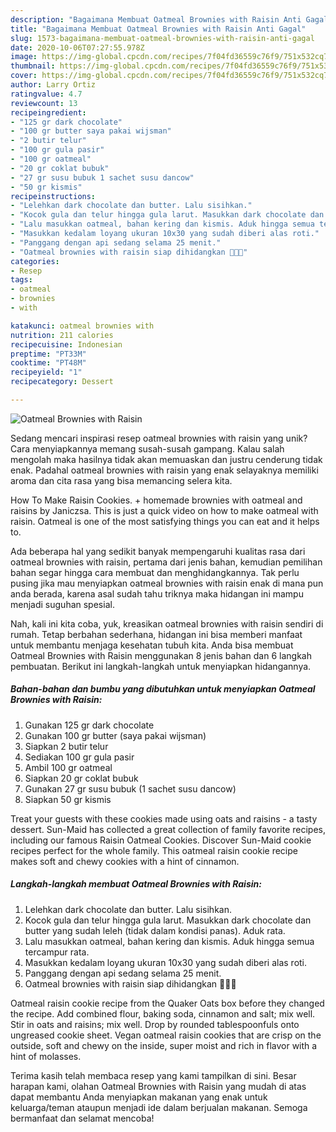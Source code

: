 ```yaml
---
description: "Bagaimana Membuat Oatmeal Brownies with Raisin Anti Gagal"
title: "Bagaimana Membuat Oatmeal Brownies with Raisin Anti Gagal"
slug: 1573-bagaimana-membuat-oatmeal-brownies-with-raisin-anti-gagal
date: 2020-10-06T07:27:55.978Z
image: https://img-global.cpcdn.com/recipes/7f04fd36559c76f9/751x532cq70/oatmeal-brownies-with-raisin-foto-resep-utama.jpg
thumbnail: https://img-global.cpcdn.com/recipes/7f04fd36559c76f9/751x532cq70/oatmeal-brownies-with-raisin-foto-resep-utama.jpg
cover: https://img-global.cpcdn.com/recipes/7f04fd36559c76f9/751x532cq70/oatmeal-brownies-with-raisin-foto-resep-utama.jpg
author: Larry Ortiz
ratingvalue: 4.7
reviewcount: 13
recipeingredient:
- "125 gr dark chocolate"
- "100 gr butter saya pakai wijsman"
- "2 butir telur"
- "100 gr gula pasir"
- "100 gr oatmeal"
- "20 gr coklat bubuk"
- "27 gr susu bubuk 1 sachet susu dancow"
- "50 gr kismis"
recipeinstructions:
- "Lelehkan dark chocolate dan butter. Lalu sisihkan."
- "Kocok gula dan telur hingga gula larut. Masukkan dark chocolate dan butter yang sudah leleh (tidak dalam kondisi panas). Aduk rata."
- "Lalu masukkan oatmeal, bahan kering dan kismis. Aduk hingga semua tercampur rata."
- "Masukkan kedalam loyang ukuran 10x30 yang sudah diberi alas roti."
- "Panggang dengan api sedang selama 25 menit."
- "Oatmeal brownies with raisin siap dihidangkan 🎂🍫🥰"
categories:
- Resep
tags:
- oatmeal
- brownies
- with

katakunci: oatmeal brownies with 
nutrition: 211 calories
recipecuisine: Indonesian
preptime: "PT33M"
cooktime: "PT48M"
recipeyield: "1"
recipecategory: Dessert

---
```



![Oatmeal Brownies with Raisin](https://img-global.cpcdn.com/recipes/7f04fd36559c76f9/751x532cq70/oatmeal-brownies-with-raisin-foto-resep-utama.jpg)

Sedang mencari inspirasi resep oatmeal brownies with raisin yang unik? Cara menyiapkannya memang susah-susah gampang. Kalau salah mengolah maka hasilnya tidak akan memuaskan dan justru cenderung tidak enak. Padahal oatmeal brownies with raisin yang enak selayaknya memiliki aroma dan cita rasa yang bisa memancing selera kita.

How To Make Raisin Cookies. + homemade brownies with oatmeal and raisins by Janiczsa. This is just a quick video on how to make oatmeal with raisin. Oatmeal is one of the most satisfying things you can eat and it helps to.

Ada beberapa hal yang sedikit banyak mempengaruhi kualitas rasa dari oatmeal brownies with raisin, pertama dari jenis bahan, kemudian pemilihan bahan segar hingga cara membuat dan menghidangkannya. Tak perlu pusing jika mau menyiapkan oatmeal brownies with raisin enak di mana pun anda berada, karena asal sudah tahu triknya maka hidangan ini mampu menjadi suguhan spesial.


Nah, kali ini kita coba, yuk, kreasikan oatmeal brownies with raisin sendiri di rumah. Tetap berbahan sederhana, hidangan ini bisa memberi manfaat untuk membantu menjaga kesehatan tubuh kita. Anda bisa membuat Oatmeal Brownies with Raisin menggunakan 8 jenis bahan dan 6 langkah pembuatan. Berikut ini langkah-langkah untuk menyiapkan hidangannya.

<!--inarticleads1-->

##### Bahan-bahan dan bumbu yang dibutuhkan untuk menyiapkan Oatmeal Brownies with Raisin:

1. Gunakan 125 gr dark chocolate
1. Gunakan 100 gr butter (saya pakai wijsman)
1. Siapkan 2 butir telur
1. Sediakan 100 gr gula pasir
1. Ambil 100 gr oatmeal
1. Siapkan 20 gr coklat bubuk
1. Gunakan 27 gr susu bubuk (1 sachet susu dancow)
1. Siapkan 50 gr kismis


Treat your guests with these cookies made using oats and raisins - a tasty dessert. Sun-Maid has collected a great collection of family favorite recipes, including our famous Raisin Oatmeal Cookies. Discover Sun-Maid cookie recipes perfect for the whole family. This oatmeal raisin cookie recipe makes soft and chewy cookies with a hint of cinnamon. 

<!--inarticleads2-->

##### Langkah-langkah membuat Oatmeal Brownies with Raisin:

1. Lelehkan dark chocolate dan butter. Lalu sisihkan.
1. Kocok gula dan telur hingga gula larut. Masukkan dark chocolate dan butter yang sudah leleh (tidak dalam kondisi panas). Aduk rata.
1. Lalu masukkan oatmeal, bahan kering dan kismis. Aduk hingga semua tercampur rata.
1. Masukkan kedalam loyang ukuran 10x30 yang sudah diberi alas roti.
1. Panggang dengan api sedang selama 25 menit.
1. Oatmeal brownies with raisin siap dihidangkan 🎂🍫🥰


Oatmeal raisin cookie recipe from the Quaker Oats box before they changed the recipe. Add combined flour, baking soda, cinnamon and salt; mix well. Stir in oats and raisins; mix well. Drop by rounded tablespoonfuls onto ungreased cookie sheet. Vegan oatmeal raisin cookies that are crisp on the outside, soft and chewy on the inside, super moist and rich in flavor with a hint of molasses. 

Terima kasih telah membaca resep yang kami tampilkan di sini. Besar harapan kami, olahan Oatmeal Brownies with Raisin yang mudah di atas dapat membantu Anda menyiapkan makanan yang enak untuk keluarga/teman ataupun menjadi ide dalam berjualan makanan. Semoga bermanfaat dan selamat mencoba!
